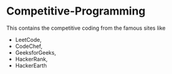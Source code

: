 # Competitive-Programming
This contains the competitive coding from the famous sites like 
- LeetCode, 
- CodeChef,
- GeeksforGeeks, 
- HackerRank,
- HackerEarth
